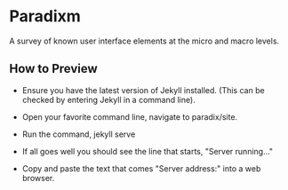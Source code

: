# Paradixm
A survey of known user interface elements at the micro and macro levels.

## How to Preview

- Ensure you have the latest version of Jekyll installed. (This can be checked by entering Jekyll in a command line).

- Open your favorite command line, navigate to paradix/site.

- Run the command, jekyll serve

- If all goes well you should see the line that starts, "Server running..."

- Copy and paste the text that comes "Server address:" into a web browser.
